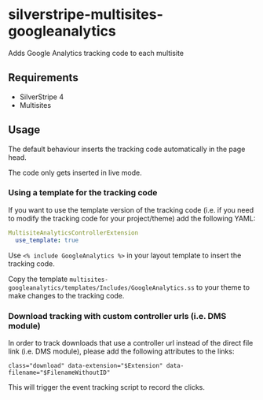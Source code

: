 # silverstripe-multisites-googleanalytics

Adds Google Analytics tracking code to each multisite

## Requirements

* SilverStripe 4
* Multisites

## Usage

The default behaviour inserts the tracking code automatically in the page head.

The code only gets inserted in live mode.

### Using a template for the tracking code

If you want to use the template version of the tracking code (i.e. if you need 
to modify the tracking code for your project/theme) add the following YAML:

```yaml
MultisiteAnalyticsControllerExtension
  use_template: true
```

Use `<% include GoogleAnalytics %>` in your layout template to insert the tracking code.

Copy the template `multisites-googleanalytics/templates/Includes/GoogleAnalytics.ss` 
to your theme to make changes to the tracking code.

### Download tracking with custom controller urls (i.e. DMS module)

In order to track downloads that use a controller url instead of the direct file 
link (i.e. DMS module), please add the following attributes to the links:

```
class="download" data-extension="$Extension" data-filename="$FilenameWithoutID"
```

This will trigger the event tracking script to record the clicks.